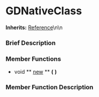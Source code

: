 #  GDNativeClass  
**Inherits:** [Reference](class_reference)\\n\\n
###  Brief Description  


###  Member Functions 
  * void  ** [new](#new) **  **(** **)**

###  Member Function Description  
